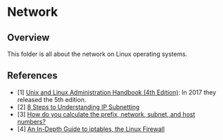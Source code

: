 # Network

## Overview

This folder is all about the network on Linux operating systems.

## References

- [1] [Unix and Linux Administration Handbook (4th Edition)](https://www.amazon.com/UNIX-Linux-System-Administration-Handbook/dp/0131480057): In 2017 they released the 5th edition.
- [2] [8 Steps to Understanding IP Subnetting](https://www.techopedia.com/6/28587/internet/8-steps-to-understanding-ip-subnetting)
- [3] [How do you calculate the prefix, network, subnet, and host numbers?](https://networkengineering.stackexchange.com/questions/7106/how-do-you-calculate-the-prefix-network-subnet-and-host-numbers)
- [4] [An In-Depth Guide to iptables, the Linux Firewall](https://www.booleanworld.com/depth-guide-iptables-linux-firewall/)
